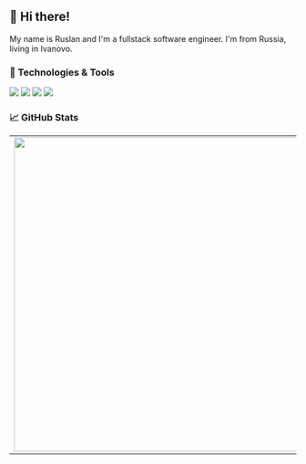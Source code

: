 ## 👋 Hi there!

My name is Ruslan and I'm a fullstack software engineer. I'm from Russia, living in Ivanovo.

### 🔧 Technologies & Tools

![](https://img.shields.io/badge/OS-WSL-informational?style=flat-square&logo=linux&logoColor=white&color=5194f0&bgcolor=110d17)
![](https://img.shields.io/badge/Editor-VSCode-informational?style=flat-square&logo=visual-studio-code&logoColor=white&color=5194f0)
![](https://img.shields.io/badge/Code-CSharp-informational?style=flat-square&logo=csharp&logoColor=white&color=5194f0)
![](https://img.shields.io/badge/Engine-Unity-informational?style=flat-square&logo=unity&logoColor=white&color=5194f0)

### 📈 GitHub Stats

<p align="center">
  <table>
  <tr>
      <td><img width="550px" align="left" src="https://github-readme-stats.vercel.app/api?username=developer01234&hide_border=true&count_private=false&layout=compact&hide_title=true&show_icons=true&theme=dark&icon_color=5194f0&bg_color=0d1117" /></td>
      <td><img width="550px" src="https://github-readme-stats.vercel.app/api/top-langs/?username=developer01234&hide=html&layout=compact&hide_border=true&hide_title=true&theme=dark&icon_color=5194f0&bg_color=0d1117" /></td>
  </tr>   
</table>
</p>
